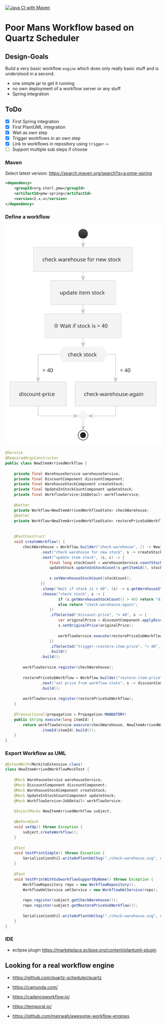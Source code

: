 [![Java CI with Maven](https://github.com/sterlp/pmw/actions/workflows/maven.yml/badge.svg)](https://github.com/sterlp/pmw/actions/workflows/maven.yml)

# Poor Mans Workflow based on Quartz Scheduler

## Design-Goals

Build a very basic workflow `engine` which does only really basic stuff and is understood in a second.

- one simple jar to get it running
- no own deployment of a workflow server or any stuff
- Spring integration

## ToDo

- [x] First Spring integration
- [x] First PlantUML integration
- [x] Wait as own step
- [x] Trigger workflows in an own step
- [x] Link to workflows in repository using `trigger->`
- [ ] Support multiple sub steps if choose

### Maven

Select latest version: https://search.maven.org/search?q=a:pmw-spring

```xml
<dependency>
    <groupId>org.sterl.pmw</groupId>
    <artifactId>pmw-spring</artifactId>
    <version>2.x.x</version>
</dependency>
```

### Define a workflow

![check-warehouse](/example/check-warehouse.svg)

```java
@Service
@RequiredArgsConstructor
public class NewItemArrivedWorkflow {
    
    private final WarehouseService warehouseService;
    private final DiscountComponent discountComponent;
    private final WarehouseStockComponent createStock;
    private final UpdateInStockCountComponent updateStock;
    private final WorkflowService<JobDetail> workflowService;

    @Getter
    private Workflow<NewItemArrivedWorkflowState> checkWarehouse;
    @Getter
    private Workflow<NewItemArrivedWorkflowState> restorePriceSubWorkflow;
    

    @PostConstruct
    void createWorkflow() {
        checkWarehouse = Workflow.builder("check-warehouse", () -> NewItemArrivedWorkflowState.builder().build())
                .next("check warehouse for new stock", s -> createStock.checkWarehouseForNewStock(s.getItemId()))
                .next("update item stock", (s, c) -> {
                    final long stockCount = warehouseService.countStock(s.getItemId());
                    updateStock.updateInStockCount(s.getItemId(), stockCount);
                    
                    s.setWarehouseStockCount(stockCount);
                })
                .sleep("Wait if stock is > 40", (s) -> s.getWarehouseStockCount() > 40 ? Duration.ofMinutes(2) : Duration.ZERO)
                .choose("check stock", s -> {
                        if (s.getWarehouseStockCount() > 40) return "discount-price";
                        else return "check-warehouse-again";
                    })
                    .ifSelected("discount-price", "> 40", s -> {
                        var originalPrice = discountComponent.applyDiscount(s.getItemId(), s.getWarehouseStockCount());
                        s.setOriginalPrice(originalPrice);
                        
                        workflowService.execute(restorePriceSubWorkflow, s, Duration.ofMinutes(2));
                    })
                    .ifSelected("trigger->restore-item-price", "< 40", s -> this.execute(s.getItemId()))
                    .build()
                .build();

        workflowService.register(checkWarehouse);
        
        restorePriceSubWorkflow = Workflow.builder("restore-item-price", () -> NewItemArrivedWorkflowState.builder().build())
                .next("set price from workflow state", s -> discountComponent.setPrize(s.getItemId(), s.getOriginalPrice()))
                .build();
        
        workflowService.register(restorePriceSubWorkflow);
    }
    
    @Transactional(propagation = Propagation.MANDATORY)
    public String execute(long itemId) {
        return workflowService.execute(checkWarehouse, NewItemArrivedWorkflowState.builder()
                .itemId(itemId).build());
    }
}
```
### Export Workflow as UML

```java
@ExtendWith(MockitoExtension.class)
class NewItemArrivedWorkflowMockTest {

    @Mock WarehouseService warehouseService;
    @Mock DiscountComponent discountComponent;
    @Mock WarehouseStockComponent createStock;
    @Mock UpdateInStockCountComponent updateStock;
    @Mock WorkflowService<JobDetail> workflowService;

    @InjectMocks NewItemArrivedWorkflow subject;

    @BeforeEach
    void setUp() throws Exception {
        subject.createWorkflow();
    }

    @Test
    void testPrintSimple() throws Exception {
        SerializationUtil.writeAsPlantUmlSvg("./check-warehouse.svg", subject.getCheckWarehouse());
    }
    
    @Test
    void testPrintWithSubworkflowSupportByName() throws Exception {
        WorkflowRepository repo = new WorkflowRepository();
        WorkflowUmlService umlService = new WorkflowUmlService(repo);
        
        repo.register(subject.getCheckWarehouse());
        repo.register(subject.getRestorePriceSubWorkflow());

        SerializationUtil.writeAsPlantUmlSvg("./check-warehouse.svg", subject.getCheckWarehouse().getName(), umlService);
    }
}
```

### IDE

- eclipse plugin https://marketplace.eclipse.org/content/plantuml-plugin

## Looking for a real workflow engine

- https://github.com/quartz-scheduler/quartz
- https://camunda.com/
- https://cadenceworkflow.io/
- https://temporal.io/


- https://github.com/meirwah/awesome-workflow-engines
